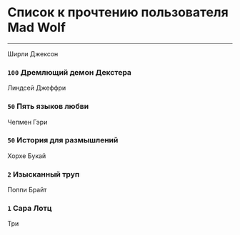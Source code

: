 # Список к прочтению пользователя Mad Wolf
---

Ширли Джексон

### `100` Дремлющий демон Декстера
Линдсей Джеффри

### `50` Пять языков любви
Чепмен Гэри

### `50` История для размышлений
Хорхе Букай

### `2` Изысканный труп
Поппи Брайт

### `1` Сара Лотц
Три

